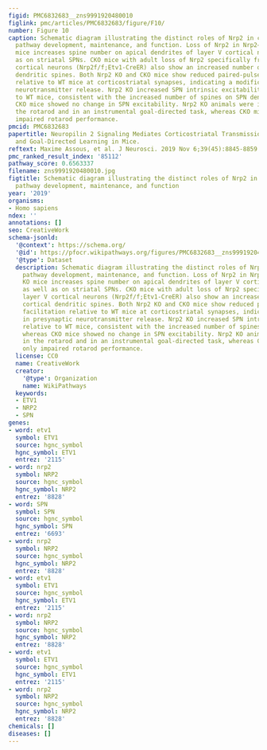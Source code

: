 ```yaml
---
figid: PMC6832683__zns9991920480010
figlink: pmc/articles/PMC6832683/figure/F10/
number: Figure 10
caption: Schematic diagram illustrating the distinct roles of Nrp2 in corticostriatal
  pathway development, maintenance, and function. Loss of Nrp2 in Nrp2−/− global KO
  mice increases spine number on apical dendrites of layer V cortical neurons as well
  as on striatal SPNs. CKO mice with adult loss of Nrp2 specifically from layer V
  cortical neurons (Nrp2f/f;Etv1-CreER) also show an increased number of cortical
  dendritic spines. Both Nrp2 KO and CKO mice show reduced paired-pulse facilitation
  relative to WT mice at corticostriatal synapses, indicating a modification in presynaptic
  neurotransmitter release. Nrp2 KO increased SPN intrinsic excitability relative
  to WT mice, consistent with the increased number of spines on SPN dendrites, whereas
  CKO mice showed no change in SPN excitability. Nrp2 KO animals were impaired in
  the rotarod and in an instrumental goal-directed task, whereas CKO mice showed only
  impaired rotarod performance.
pmcid: PMC6832683
papertitle: Neuropilin 2 Signaling Mediates Corticostriatal Transmission, Spine Maintenance,
  and Goal-Directed Learning in Mice.
reftext: Maxime Assous, et al. J Neurosci. 2019 Nov 6;39(45):8845-8859.
pmc_ranked_result_index: '85112'
pathway_score: 0.6563337
filename: zns9991920480010.jpg
figtitle: Schematic diagram illustrating the distinct roles of Nrp2 in corticostriatal
  pathway development, maintenance, and function
year: '2019'
organisms:
- Homo sapiens
ndex: ''
annotations: []
seo: CreativeWork
schema-jsonld:
  '@context': https://schema.org/
  '@id': https://pfocr.wikipathways.org/figures/PMC6832683__zns9991920480010.html
  '@type': Dataset
  description: Schematic diagram illustrating the distinct roles of Nrp2 in corticostriatal
    pathway development, maintenance, and function. Loss of Nrp2 in Nrp2−/− global
    KO mice increases spine number on apical dendrites of layer V cortical neurons
    as well as on striatal SPNs. CKO mice with adult loss of Nrp2 specifically from
    layer V cortical neurons (Nrp2f/f;Etv1-CreER) also show an increased number of
    cortical dendritic spines. Both Nrp2 KO and CKO mice show reduced paired-pulse
    facilitation relative to WT mice at corticostriatal synapses, indicating a modification
    in presynaptic neurotransmitter release. Nrp2 KO increased SPN intrinsic excitability
    relative to WT mice, consistent with the increased number of spines on SPN dendrites,
    whereas CKO mice showed no change in SPN excitability. Nrp2 KO animals were impaired
    in the rotarod and in an instrumental goal-directed task, whereas CKO mice showed
    only impaired rotarod performance.
  license: CC0
  name: CreativeWork
  creator:
    '@type': Organization
    name: WikiPathways
  keywords:
  - ETV1
  - NRP2
  - SPN
genes:
- word: etv1
  symbol: ETV1
  source: hgnc_symbol
  hgnc_symbol: ETV1
  entrez: '2115'
- word: nrp2
  symbol: NRP2
  source: hgnc_symbol
  hgnc_symbol: NRP2
  entrez: '8828'
- word: SPN
  symbol: SPN
  source: hgnc_symbol
  hgnc_symbol: SPN
  entrez: '6693'
- word: nrp2
  symbol: NRP2
  source: hgnc_symbol
  hgnc_symbol: NRP2
  entrez: '8828'
- word: etv1
  symbol: ETV1
  source: hgnc_symbol
  hgnc_symbol: ETV1
  entrez: '2115'
- word: nrp2
  symbol: NRP2
  source: hgnc_symbol
  hgnc_symbol: NRP2
  entrez: '8828'
- word: etv1
  symbol: ETV1
  source: hgnc_symbol
  hgnc_symbol: ETV1
  entrez: '2115'
- word: nrp2
  symbol: NRP2
  source: hgnc_symbol
  hgnc_symbol: NRP2
  entrez: '8828'
chemicals: []
diseases: []
---
```

